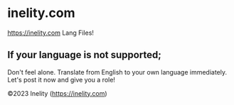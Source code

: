 # inelity.com
https://inelity.com Lang Files!
## If your language is not supported;
Don't feel alone. Translate from English to your own language immediately. Let's post it now and give you a role!

©️2023 Inelity (https://inelity.com)
